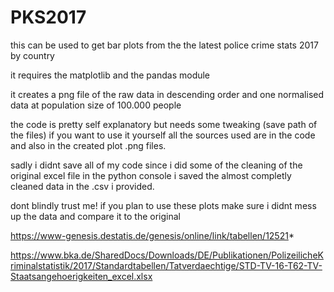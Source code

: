 # PKS2017


this can be used to get bar plots from the the latest police crime stats 2017 by country

it requires the matplotlib and the pandas module

it creates a png file of the raw data in descending order 
and one normalised data at population size of 100.000 people

the code is pretty self explanatory but needs some tweaking (save path of the files) if you want to use it yourself
all the sources used are in the code and also in the created plot .png files. 

sadly i didnt save all of my code since i did some of the cleaning of the original excel file in the python console 
i saved the almost completly cleaned data in the .csv i provided. 

dont blindly trust me!
if you plan to use these plots make sure i didnt mess up the data and compare it to the original 

https://www-genesis.destatis.de/genesis/online/link/tabellen/12521*

https://www.bka.de/SharedDocs/Downloads/DE/Publikationen/PolizeilicheKriminalstatistik/2017/Standardtabellen/Tatverdaechtige/STD-TV-16-T62-TV-Staatsangehoerigkeiten_excel.xlsx
